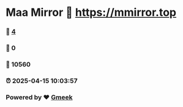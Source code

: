 # Maa Mirror :link: https://mmirror.top 
### :page_facing_up: [4](https://mmirror.top/tag.html) 
### :speech_balloon: 0 
### :hibiscus: 10560 
### :alarm_clock: 2025-04-15 10:03:57 
### Powered by :heart: [Gmeek](https://github.com/Meekdai/Gmeek)
